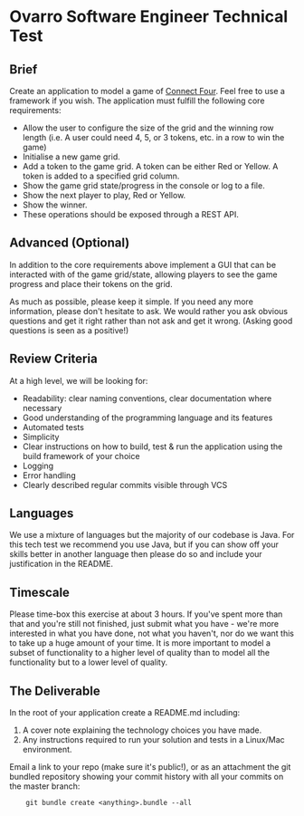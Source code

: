 # Ovarro Software Engineer Technical Test

## Brief

Create an application to model a game of [Connect Four](https://en.wikipedia.org/wiki/Connect_Four). Feel free to use a framework if you wish. The application must fulfill the following core requirements:
* Allow the user to configure the size of the grid and the winning row length (i.e. A user could need 4, 5, or 3 tokens, etc. in a row to win the game)
* Initialise a new game grid.
* Add a token to the game grid. A token can be either Red or Yellow. A token is added to a specified grid column.
* Show the game grid state/progress in the console or log to a file.
* Show the next player to play, Red or Yellow.
* Show the winner.
* These operations should be exposed through a REST API.

## Advanced (Optional)

In addition to the core requirements above implement a GUI that can be interacted with of the game grid/state, allowing players to see the game progress and place their tokens on the grid.



As much as possible, please keep it simple. If you need any more information, please don't hesitate to ask. We would rather you ask obvious questions and get it right rather than not ask and get it wrong. (Asking good questions is seen as a positive!)

## Review Criteria

At a high level, we will be looking for:
* Readability: clear naming conventions, clear documentation where necessary
* Good understanding of the programming language and its features
* Automated tests
* Simplicity
* Clear instructions on how to build, test & run the application using the build framework of your choice
* Logging
* Error handling
* Clearly described regular commits visible through VCS

## Languages

We use a mixture of languages but the majority of our codebase is Java. For this tech test we recommend you use Java, but if you can show off your skills better in another language then please do so and include your justification in the README.

## Timescale

Please time-box this exercise at about 3 hours. If you've spent more than that and you're still not finished, just submit what you have - we're more interested in what you have done, not what you haven't, nor do we want this to take up a huge amount of your time. It is more important to model a subset of functionality to a higher level of quality than to model all the functionality but to a lower level of quality.

## The Deliverable

In the root of your application create a README.md including:

  1. A cover note explaining the technology choices you have made.
  2. Any instructions required to run your solution and tests in a Linux/Mac environment.

Email a link to your repo (make sure it's public!), or as an attachment the git bundled repository showing your commit history with all your commits on the master branch:

        git bundle create <anything>.bundle --all
